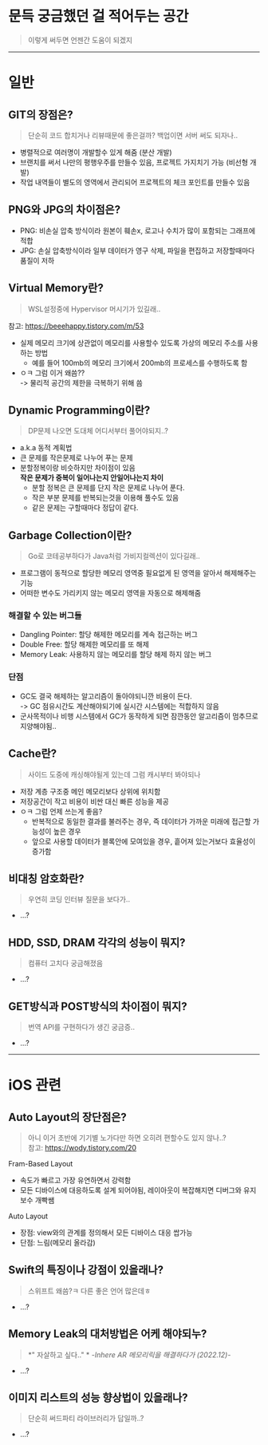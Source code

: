 # 문득 궁금했던 걸 적어두는 공간 
> 이렇게 써두면 언젠간 도움이 되겠지
---

# 일반
## GIT의 장점은?
> 단순히 코드 합치거나 리뷰때문에 좋은걸까? 백업이면 서버 써도 되자나..
- 병렬적으로 여러명이 개발할수 있게 해줌 (분산 개발)
- 브랜치를 써서 나만의 평행우주를 만들수 있음, 프로젝트 가지치기 가능 (비선형 개발)
- 작업 내역들이 별도의 영역에서 관리되어 프로젝트의 체크 포인트를 만들수 있음
  
## PNG와 JPG의 차이점은?
- PNG: 비손실 압축 방식이라 원본이 훼손x, 로고나 수치가 많이 포함되는 그래프에 적합
- JPG: 손실 압축방식이라 일부 데이터가 영구 삭제, 파일을 편집하고 저장할때마다 품질이 저하  
	
## Virtual Memory란?
> WSL설정중에 Hypervisor 머시기가 있길래..  

참고: https://beeehappy.tistory.com/m/53
- 실제 메모리 크기에 상관없이 메모리를 사용할수 있도록 가상의 메모리 주소를 사용하는 방법
	- 예를 들어 100mb의 메모리 크기에서 200mb의 프로세스를 수행하도록 함
- ㅇㅋ 그럼 이거 왜씀??  
  -> 물리적 공간의 제한을 극복하기 위해 씀  

## Dynamic Programming이란?
> DP문제 나오면 도대체 어디서부터 풀어야되지..?
- a.k.a 동적 계획법
- 큰 문제를 작은문제로 나누어 푸는 문제
- 분할정복이랑 비슷하지만 차이점이 있음  
  **작은 문제가 중복이 일어나는지 안일어나는지 차이**
	- 분할 정복은 큰 문제를 단지 작은 문제로 나누어 푼다.
	- 작은 부분 문제를 반복되는것을 이용해 풀수도 있음
	- 같은 문제는 구할때마다 정답이 같다.

## Garbage Collection이란?
> Go로 코테공부하다가 Java처럼 가비지컬렉션이 있다길래..   
- 프로그램이 동적으로 할당한 메모리 영역중 필요없게 된 영역을 알아서 해제해주는 기능
- 어떠한 변수도 가리키지 않는 메모리 영역을 자동으로 해제해줌
### 해결할 수 있는 버그들
  - Dangling Pointer: 할당 해제한 메모리를 계속 접근하는 버그
  - Double Free: 할당 해제한 메모리를 또 해제
  - Memory Leak: 사용하지 않는 메모리를 할당 해제 하지 않는 버그
### 단점
  - GC도 결국 해제하는 알고리즘이 돌아야되니깐 비용이 든다.  
	-> GC 점유시간도 계산해야되기에 실시간 시스템에는 적합하지 않음
  - 군사목적이나 비행 시스템에서 GC가 동작하게 되면 잠깐동안 알고리즘이 멈추므로 지양해야됨..

  
## Cache란?
> 사이드 도중에 캐싱해야될게 있는데 그럼 캐시부터 봐야되나
- 저장 계층 구조중 메인 메모리보다 상위에 위치함
- 저장공간이 작고 비용이 비싼 대신 빠른 성능을 제공
- ㅇㅋ 그럼 언제 쓰는게 좋음?
  - 반복적으로 동일한 결과를 불러주는 경우, 즉 데이터가 가까운 미래에 접근할 가능성이 높은 경우
  - 앞으로 사용할 데이터가 블록안에 모여있을 경우, 흩어져 있는거보다 효율성이 증가함  

## 비대칭 암호화란?
> 우연히 코딩 인터뷰 질문을 보다가..
- ...?
## HDD, SSD, DRAM 각각의 성능이 뭐지?
> 컴퓨터 고치다 궁금해졌음
- ...? 
  
## GET방식과 POST방식의 차이점이 뭐지?
> 번역 API를 구현하다가 생긴 궁금증..
- ...?

---
# iOS 관련
## Auto Layout의 장단점은?
> 아니 이거 초반에 기기별 노가다만 하면 오히려 편할수도 있지 않나..?  
참고: https://wody.tistory.com/20

Fram-Based Layout
- 속도가 빠르고 가장 유연하면서 강력함
- 모든 디바이스에 대응하도록 설계 되어야됨, 레이아웃이 복잡해지면 디버그와 유지보수 개빡쌤

Auto Layout
- 장점: view와의 관계를 정의해서 모든 디바이스 대응 쌉가능
- 단점: 느림(메모리 올라감)
 
## Swift의 특징이나 강점이 있을래나?
> 스위프트 왜씀?ㅋ 다른 좋은 언어 많은데ㅎ
- ...?   
## Memory Leak의 대처방법은 어케 해야되누?
> *" 자살하고 싶다.." * 
> *-Inhere AR 메모리릭을 해결하다가 (2022.12)-*
- ...?
## 이미지 리스트의 성능 향상법이 있을래나?
> 단순히 써드파티 라이브러리가 답일까..?
- ...?